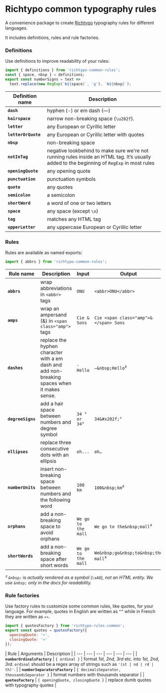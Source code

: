 # Richtypo common typography rules

A convenience package to create [Richtypo](https://github.com/sapegin/richtypo.js) typography rules for different languages.

It includes definitions, rules and rule factories.

### Definitions

Use definitions to improve readability of your rules:

```js
import { definitions } from 'richtypo-common-rules';
const { space, nbsp } = definitions;
export const numberSigns = text =>
  text.replace(new RegExp(`№${space}`, 'g'), `№${nbsp}`);
```

| Definition name | Description |
| --- | --- |
| **`dash`** | hyphen (-) or em dash (—) |
| **`hairspace`** | narrow non-breaking space (`\u202f`). |
| **`letter`** | any European or Cyrillic letter |
| **`letterOrQuote`** | any European or Cyrillic letter with quotes |
| **`nbsp`** | non-breaking space |
| **`notInTag`** | negative lookbehind to make sure we're not running rules inside an HTML tag. It’s usually added to the beginning of `RegExp` in most rules |
| **`openingQuote`** | any opening quote |
| **`punctuation`** | punctuation symbols |
| **`quote`** | any quotes |
| **`semicolon`** | a semicolon |
| **`shortWord`** | a word of one or two letters |
| **`space`** | any space (except `\n`) |
| **`tag`** | matches any HTML tag |
| **`upperLetter`** | any uppercase European or Cyrillic letter |

### Rules

Rules are available as named exports:

```js
import { abbrs } from 'richtypo-common-rules';
```

| Rule name | Description | Input | Output |
| --- | --- | --- | --- |
| **`abbrs`** | wrap abbreviations in `<abbr>` tags | `ONU` | `<abbr>ONU</abbr>` |
| **`amps`** | wrap an ampersand (&) in `<span class="amp">` tags | `Cie & Sons` | `Cie <span class="amp">&</span> Sons` |
| **`dashes`** | replace the hyphen character with a em dash and add non-breaking spaces when it makes sense. | `- Hello` | `—&nbsp;Hello`² |
| **`degreeSigns`** | add a hair space between numbers and degree symbol | `34 ° or 34°` | `34&#x202f;°` |
| **`ellipses`** | replace three consecutive dots with an ellipsis | `oh...` | `oh…` |
| **`numberUnits`** | insert non-breaking space between numbers and the following word | `100 km` | `100&nbsp;km`² |
| **`orphans`** | add a non-breaking space to avoid orphans | `We go to the mall` | `We go to the&nbsp;mall`² |
| **`shortWords`** | add a non-breaking space after short words | `We go to the mall` | `We&nbsp;go&nbsp;to&nbsp;the mall`² |

_² `&nbsp;` is actually rendered as a symbol (`\xA0`), not an HTML entity. We use `&nbsp;` only in the docs for readability._

### Rule factories

Use factory rules to customize some common rules, like quotes, for your language. For example, quotes in English are written as `“”` while in French they are written as `«»`.

```js
import { quotesFactory } from 'richtypo-rules-common';
export const quotes = quotesFactory({
  openingQuote: '«',
  closingQuote: '»'
});
```

| Rule | Arguments | Description |
| --- | --- | --- | --- | --- | --- |
| **`numberOrdinalsFactory`** | `{ ordinal }` | format _1st, 2nd, 3rd_ etc. into _1st, 2nd, 3rd_. `ordinal` should be a regex array of strings such as `'(st | nd | rd | th)'`. |
| **`numberSeparatorsFactory`** | `{ decimalsSeparator, thousandsSeparator }` | format numbers with thousands separator |
| **`quotesFactory`** | `{ openingQuote, closingQuote }` | replace dumb quotes with typography quotes |
